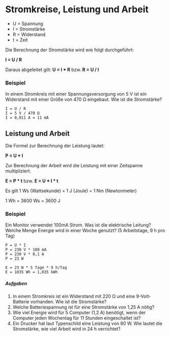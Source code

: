 # Stromkreise, Leistung und Arbeit
* U = Spannung
* I = Stromstärke
* R = Widerstand
* t = Zeit

Die Berechnung der Stromstärke wird wie folgt durchgeführt:

**I = U / R**

Daraus abgeleitet gilt:
**U = I * R** bzw. **R = U / I**

### Beispiel
In einem Stromkreis mit einer Spannungsversorgung von 5 V ist ein Widerstand mit einer Größe von 470 Ω eingebaut. Wie ist die Stromstärke?
```
I = U / R
I = 5 V / 470 Ω
I = 0,011 A = 11 mA
```

## Leistung und Arbeit

Die Formel zur Berechnung der Leistung lautet:

**P = U * I**

Zur Berechnung der Arbeit wird die Leistung mit einer Zeitspanne multipliziert.

**E = P * t** bzw. **E = U * I * t**

Es gilt 1 Ws (Wattsekunde) = 1 J (Joule) = 1 Nm (Newtonmeter)

1 Wh = 3600 Ws = 3600 J

### Beispiel

Ein Monitor verwendet 100mA Strom. Was ist die elektrische Leitung? Welche Menge Energie wird in einer Woche genutzt? (5 Arbeitstage, 9 h pro Tag)

```
P = U * I
P = 230 V * 100 mA
P = 230 V * 0,1 A
P = 23 W

E = 23 W * 5 Tage * 9 h/Tag
E = 1035 Wh = 1,035 kWh
```

##### Aufgaben
1. In einem Stromkreis ist ein Widerstand mit 220 Ω und eine 9-Volt-Batterie vorhanden. Wie ist die Stromstärke?
2. Welche Batteriespannung ist für eine Stromstärke von 1,25 A nötig?
3. Wie viel Energie wird für 5 Computer (1,2 A) benötigt, wenn der Computer jeden Wochentag für 11 Stunden eingeschaltet ist?
4. Ein Drucker hat laut Typenschild eine Leistung von 80 W. Wie lautet die Stromstärke, wie viel Arbeit wird in 24 h verrichtet?
